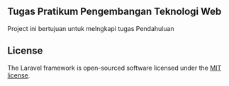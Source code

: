 ## Tugas Pratikum Pengembangan Teknologi Web

Project ini bertujuan untuk melngkapi tugas Pendahuluan

## License

The Laravel framework is open-sourced software licensed under the [MIT license](https://opensource.org/licenses/MIT).
